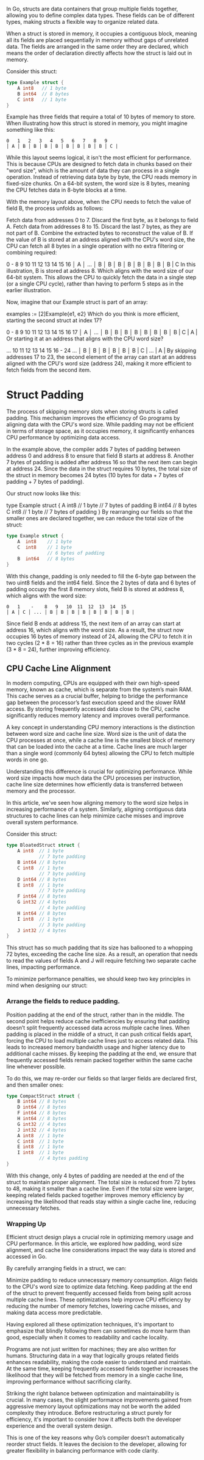 In Go, structs are data containers that group multiple fields together, allowing you to define complex data types. These fields can be of different types, making structs a flexible way to organize related data.

When a struct is stored in memory, it occupies a contiguous block, meaning all its fields are placed sequentially in memory without gaps of unrelated data. The fields are arranged in the same order they are declared, which means the order of declaration directly affects how the struct is laid out in memory.

Consider this struct:
```go
type Example struct {
    A int8   // 1 byte
    B int64  // 8 bytes
    C int8   // 1 byte
}
```
Example has three fields that require a total of 10 bytes of memory to store. When illustrating how this struct is stored in memory, you might imagine something like this:

    0   1   2   3   4   5   6   7   8   9
    │ A │ B │ B │ B │ B │ B │ B │ B │ B │ C |
While this layout seems logical, it isn't the most efficient for performance. This is because CPUs are designed to fetch data in chunks based on their "word size", which is the amount of data they can process in a single operation. Instead of retrieving data byte by byte, the CPU reads memory in fixed-size chunks. On a 64-bit system, the word size is 8 bytes, meaning the CPU fetches data in 8-byte blocks at a time.

With the memory layout above, when the CPU needs to fetch the value of field B, the process unfolds as follows:

Fetch data from addresses 0 to 7.
Discard the first byte, as it belongs to field A.
Fetch data from addresses 8 to 15.
Discard the last 7 bytes, as they are not part of B.
Combine the extracted bytes to reconstruct the value of B.
If the value of B is stored at an address aligned with the CPU's word size, the CPU can fetch all 8 bytes in a single operation with no extra filtering or combining required:

  0    -    8   9   10  11  12  13  14  15  16
│ A │ ... │ B │ B │ B │ B │ B │ B │ B │ B | C
In this illustration, B is stored at address 8. Which aligns with the word size of our 64-bit system. This allows the CPU to quickly fetch the data in a single step (or a single CPU cycle), rather than having to perform 5 steps as in the earlier illustration.

Now, imagine that our Example struct is part of an array:

examples := [2]Example{e1, e2}
Which do you think is more efficient, starting the second struct at index 17?

  0    -    8   9   10  11  12  13  14  15  16  17
│ A │ ... │ B │ B │ B │ B │ B │ B │ B │ B | C | A |
Or starting it at an address that aligns with the CPU word size?

...   10  11  12  13  14  15  16   -    24
... │ B │ B │ B │ B │ B │ B | C | ... | A |
By skipping addresses 17 to 23, the second element of the array can start at an address aligned with the CPU's word size (address 24), making it more efficient to fetch fields from the second item.

# Struct Padding
The process of skipping memory slots when storing structs is called padding. This mechanism improves the efficiency of Go programs by aligning data with the CPU's word size. While padding may not be efficient in terms of storage space, as it occupies memory, it significantly enhances CPU performance by optimizing data access.

In the example above, the compiler adds 7 bytes of padding between address 0 and address 8 to ensure that field B starts at address 8. Another 7 bytes of padding is added after address 16 so that the next item can begin at address 24. Since the data in the struct requires 10 bytes, the total size of the struct in memory becomes 24 bytes (10 bytes for data + 7 bytes of padding + 7 bytes of padding).

Our struct now looks like this:

type Example struct {
    A  int8    // 1 byte
               // 7 bytes of padding
    B  int64   // 8 bytes
    C  int8    // 1 byte
               // 7 bytes of padding
}
By rearranging our fields so that the smaller ones are declared together, we can reduce the total size of the struct:
```go
type Example struct {
    A  int8    // 1 byte
    C  int8    // 1 byte
               // 6 bytes of padding
    B  int64   // 8 bytes
}
```
With this change, padding is only needed to fill the 6-byte gap between the two uint8 fields and the int64 field. Since the 2 bytes of data and 6 bytes of padding occupy the first 8 memory slots, field B is stored at address 8, which aligns with the word size:

    0   1    -    8   9   10  11  12  13  14  15
    │ A │ C │ ... │ B │ B │ B │ B │ B │ B │ B │ B | 
Since field B ends at address 15, the next item of an array can start at address 16, which aligns with the word size. As a result, the struct now occupies 16 bytes of memory instead of 24, allowing the CPU to fetch it in two cycles (2 * 8 = 16) rather than three cycles as in the previous example (3 * 8 = 24), further improving efficiency.

## CPU Cache Line Alignment
In modern computing, CPUs are equipped with their own high-speed memory, known as cache, which is separate from the system’s main RAM. This cache serves as a crucial buffer, helping to bridge the performance gap between the processor’s fast execution speed and the slower RAM access. By storing frequently accessed data close to the CPU, cache significantly reduces memory latency and improves overall performance.

A key concept in understanding CPU memory interactions is the distinction between word size and cache line size. Word size is the unit of data the CPU processes at once, while a cache line is the smallest block of memory that can be loaded into the cache at a time. Cache lines are much larger than a single word (commonly 64 bytes) allowing the CPU to fetch multiple words in one go.

Understanding this difference is crucial for optimizing performance. While word size impacts how much data the CPU processes per instruction, cache line size determines how efficiently data is transferred between memory and the processor.

In this article, we've seen how aligning memory to the word size helps in increasing performance of a system. Similarly, aligning contiguous data structures to cache lines can help minimize cache misses and improve overall system performance.

Consider this struct:
```go
type BloatedStruct struct {
    A int8  // 1 byte
		    // 7 byte padding
	B int64 // 8 bytes
	C int8  // 1 byte
		    // 7 byte padding
	D int64 // 8 bytes
	E int8  // 1 byte
	        // 7 byte padding
	F int64 // 8 bytes
	G int32 // 4 bytes
	        // 4 byte padding
	H int64 // 8 bytes
	I int8  // 1 byte
	        // 3 byte padding
	J int32 // 4 bytes
}
```
This struct has so much padding that its size has ballooned to a whopping 72 bytes, exceeding the cache line size. As a result, an operation that needs to read the values of fields A and J will require fetching two separate cache lines, impacting performance.

To minimize performance penalties, we should keep two key principles in mind when designing our struct:

### Arrange the fields to reduce padding.
Position padding at the end of the struct, rather than in the middle.
The second point helps reduce cache inefficiencies by ensuring that padding doesn’t split frequently accessed data across multiple cache lines. When padding is placed in the middle of a struct, it can push critical fields apart, forcing the CPU to load multiple cache lines just to access related data. This leads to increased memory bandwidth usage and higher latency due to additional cache misses. By keeping the padding at the end, we ensure that frequently accessed fields remain packed together within the same cache line whenever possible.

To do this, we may re-order our fields so that larger fields are declared first, and then smaller ones:

```go
type CompactStruct struct {
    B int64 // 8 bytes
	D int64 // 8 bytes
	F int64 // 8 bytes
	H int64 // 8 bytes
	G int32 // 4 bytes
	J int32 // 4 bytes
	A int8  // 1 byte
	C int8  // 1 byte
	E int8  // 1 byte
	I int8  // 1 byte
			// 4 bytes padding
}
```
With this change, only 4 bytes of padding are needed at the end of the struct to maintain proper alignment. The total size is reduced from 72 bytes to 48, making it smaller than a cache line. Even if the total size were larger, keeping related fields packed together improves memory efficiency by increasing the likelihood that reads stay within a single cache line, reducing unnecessary fetches.

### Wrapping Up
Efficient struct design plays a crucial role in optimizing memory usage and CPU performance. In this article, we explored how padding, word size alignment, and cache line considerations impact the way data is stored and accessed in Go.

By carefully arranging fields in a struct, we can:

Minimize padding to reduce unnecessary memory consumption.
Align fields to the CPU's word size to optimize data fetching.
Keep padding at the end of the struct to prevent frequently accessed fields from being split across multiple cache lines.
These optimizations help improve CPU efficiency by reducing the number of memory fetches, lowering cache misses, and making data access more predictable.

Having explored all these optimization techniques, it's important to emphasize that blindly following them can sometimes do more harm than good, especially when it comes to readability and cache locality.

Programs are not just written for machines; they are also written for humans. Structuring data in a way that logically groups related fields enhances readability, making the code easier to understand and maintain. At the same time, keeping frequently accessed fields together increases the likelihood that they will be fetched from memory in a single cache line, improving performance without sacrificing clarity.

Striking the right balance between optimization and maintainability is crucial. In many cases, the slight performance improvements gained from aggressive memory layout optimizations may not be worth the added complexity they introduce. Before restructuring a struct purely for efficiency, it's important to consider how it affects both the developer experience and the overall system design.

This is one of the key reasons why Go’s compiler doesn’t automatically reorder struct fields. It leaves the decision to the developer, allowing for greater flexibility in balancing performance with code clarity.